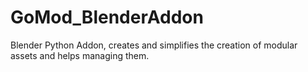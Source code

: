 # GoMod_BlenderAddon
Blender Python Addon, creates and simplifies the creation of modular assets and helps managing them.
